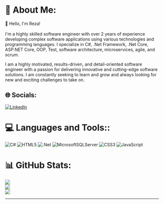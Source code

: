 # 💫 About Me:
👋 Hello, I'm Reza!<br><br>
I'm a highly skilled software engineer with over 2 years of experience developing complex software applications using various technologies and programming languages. I specialize in C#, .Net Framework, .Net Core, ASP.NET Core, OOP, Test,  software architecture, microservices, agile, and scrum.

I am a highly motivated, results-driven, and detail-oriented software engineer with a passion for delivering innovative and cutting-edge software solutions. I am constantly seeking to learn and grow and always looking for new and exciting challenges to take on.

## 🌐 Socials:
[![LinkedIn](https://img.shields.io/badge/LinkedIn-%230077B5.svg?logo=linkedin&logoColor=white)](https://linkedin.com/in/rezakazazi2002) 

# 💻 Languages and Tools::
![C#](https://img.shields.io/badge/c%23-%23239120.svg?style=for-the-badge&logo=c-sharp&logoColor=white) ![HTML5](https://img.shields.io/badge/html5-%23E34F26.svg?style=for-the-badge&logo=html5&logoColor=white) ![.Net](https://img.shields.io/badge/.NET-5C2D91?style=for-the-badge&logo=.net&logoColor=white) ![MicrosoftSQLServer](https://img.shields.io/badge/Microsoft%20SQL%20Sever-CC2927?style=for-the-badge&logo=microsoft%20sql%20server&logoColor=white) ![CSS3](https://img.shields.io/badge/css3-%231572B6.svg?style=for-the-badge&logo=css3&logoColor=white) ![JavaScript](https://img.shields.io/badge/javascript-%23323330.svg?style=for-the-badge&logo=javascript&logoColor=%23F7DF1E)
# 📊 GitHub Stats:
![](https://github-readme-stats.vercel.app/api?username=REZAKAZAZI00&theme=dark&hide_border=false&include_all_commits=false&count_private=false)<br/>
![](https://github-readme-streak-stats.herokuapp.com/?user=REZAKAZAZI00&theme=dark&hide_border=false)<br/>
![](https://github-readme-stats.vercel.app/api/top-langs/?username=REZAKAZAZI00&theme=dark&hide_border=false&include_all_commits=false&count_private=false&layout=compact)

---
<!--
**REZAKAZAZI00/REZAKAZAZI00** is a ✨ _special_ ✨ repository because its `README.md` (this file) appears on your GitHub profile.

Here are some ideas to get you started:

- 🔭 I’m currently working on ...
- 🌱 I’m currently learning ...
- 👯 I’m looking to collaborate on ...
- 🤔 I’m looking for help with ...
- 💬 Ask me about ...
- 📫 How to reach me: ...
- 😄 Pronouns: ...
- ⚡ Fun fact: ...
-->
